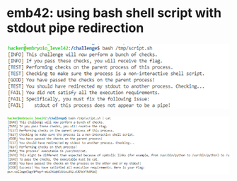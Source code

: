 # emb42: using bash shell script with stdout pipe redirection

![](<../.gitbook/assets/image (64) (1).png>)

![](<../.gitbook/assets/image (98) (1).png>)

